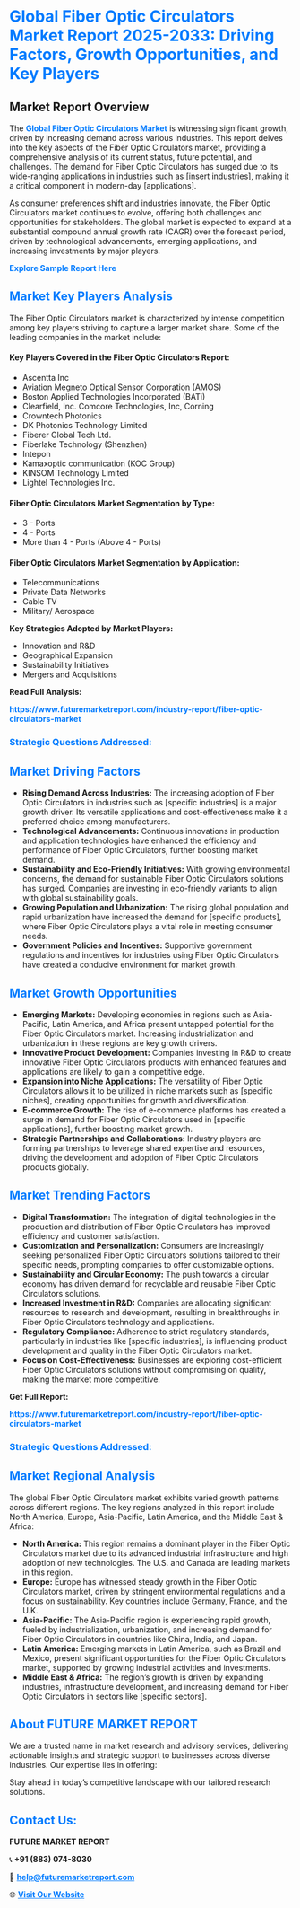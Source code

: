 <h1 style="color: #007BFF;">Global Fiber Optic Circulators Market Report 2025-2033: Driving Factors, Growth Opportunities, and Key Players</h1>

<section id="overview">
<h2>Market Report Overview</h2>
<p>The <a href="https://www.futuremarketreport.com/industry-report/fiber-optic-circulators-market" style="color: #007BFF; text-decoration: none;"><strong>Global Fiber Optic Circulators Market</strong></a> is witnessing significant growth, driven by increasing demand across various industries. This report delves into the key aspects of the Fiber Optic Circulators market, providing a comprehensive analysis of its current status, future potential, and challenges. The demand for Fiber Optic Circulators has surged due to its wide-ranging applications in industries such as [insert industries], making it a critical component in modern-day [applications].</p>
<p>As consumer preferences shift and industries innovate, the Fiber Optic Circulators market continues to evolve, offering both challenges and opportunities for stakeholders. The global market is expected to expand at a substantial compound annual growth rate (CAGR) over the forecast period, driven by technological advancements, emerging applications, and increasing investments by major players.</p>
</section>

<section id="overview">
<p><a href="https://www.futuremarketreport.com/request-sample/reportId=54214" style="color: #007BFF; text-decoration: none;"><strong>Explore Sample Report Here</strong></a></p>
</section>

<section id="key-players">
<h2 style="color: #007BFF;">Market Key Players Analysis</h2>
<p>The Fiber Optic Circulators market is characterized by intense competition among key players striving to capture a larger market share. Some of the leading companies in the market include:</p>
<h4>Key Players Covered in the Fiber Optic Circulators Report:</h4>
<ul><li>Ascentta Inc</li><li>Aviation Megneto Optical Sensor Corporation (AMOS)</li><li>Boston Applied Technologies Incorporated (BATi)</li><li>Clearfield, Inc. Comcore Technologies, Inc, Corning</li><li>Crowntech Photonics</li><li>DK Photonics Technology Limited</li><li>Fiberer Global Tech Ltd.</li><li>Fiberlake Technology (Shenzhen)</li><li>Intepon</li><li>Kamaxoptic communication (KOC Group)</li><li>KINSOM Technology Limited</li><li>Lightel Technologies Inc.</li></ul>
<h4>Fiber Optic Circulators Market Segmentation by Type:</h4>
<ul><li>3 - Ports</li><li>4 - Ports</li><li>More than 4 - Ports (Above 4 - Ports)</li></ul>

<h4>Fiber Optic Circulators Market Segmentation by Application:</h4>
<ul><li>Telecommunications</li><li>Private Data Networks</li><li>Cable TV</li><li>Military/ Aerospace</li></ul>
<p><strong>Key Strategies Adopted by Market Players:</strong></p>
<ul>
<li>Innovation and R&D</li>
<li>Geographical Expansion</li>
<li>Sustainability Initiatives</li>
<li>Mergers and Acquisitions</li>
</ul>
</section>

<section>
<p><strong>Read Full Analysis: </strong></p><a href="https://www.futuremarketreport.com/industry-report/fiber-optic-circulators-market" style="color: #007BFF; text-decoration: none;"><strong>https://www.futuremarketreport.com/industry-report/fiber-optic-circulators-market</strong></a>
<h3 style="color: #007BFF;">Strategic Questions Addressed:</h3>
</section>

<section id="driving-factors">
<h2 style="color: #007BFF;">Market Driving Factors</h2>
<ul>
<li><strong>Rising Demand Across Industries:</strong> The increasing adoption of Fiber Optic Circulators in industries such as [specific industries] is a major growth driver. Its versatile applications and cost-effectiveness make it a preferred choice among manufacturers.</li>
<li><strong>Technological Advancements:</strong> Continuous innovations in production and application technologies have enhanced the efficiency and performance of Fiber Optic Circulators, further boosting market demand.</li>
<li><strong>Sustainability and Eco-Friendly Initiatives:</strong> With growing environmental concerns, the demand for sustainable Fiber Optic Circulators solutions has surged. Companies are investing in eco-friendly variants to align with global sustainability goals.</li>
<li><strong>Growing Population and Urbanization:</strong> The rising global population and rapid urbanization have increased the demand for [specific products], where Fiber Optic Circulators plays a vital role in meeting consumer needs.</li>
<li><strong>Government Policies and Incentives:</strong> Supportive government regulations and incentives for industries using Fiber Optic Circulators have created a conducive environment for market growth.</li>
</ul>
</section>

<section id="growth-opportunities">
<h2 style="color: #007BFF;">Market Growth Opportunities</h2>
<ul>
<li><strong>Emerging Markets:</strong> Developing economies in regions such as Asia-Pacific, Latin America, and Africa present untapped potential for the Fiber Optic Circulators market. Increasing industrialization and urbanization in these regions are key growth drivers.</li>
<li><strong>Innovative Product Development:</strong> Companies investing in R&D to create innovative Fiber Optic Circulators products with enhanced features and applications are likely to gain a competitive edge.</li>
<li><strong>Expansion into Niche Applications:</strong> The versatility of Fiber Optic Circulators allows it to be utilized in niche markets such as [specific niches], creating opportunities for growth and diversification.</li>
<li><strong>E-commerce Growth:</strong> The rise of e-commerce platforms has created a surge in demand for Fiber Optic Circulators used in [specific applications], further boosting market growth.</li>
<li><strong>Strategic Partnerships and Collaborations:</strong> Industry players are forming partnerships to leverage shared expertise and resources, driving the development and adoption of Fiber Optic Circulators products globally.</li>
</ul>
</section>

<section id="trending-factors">
<h2 style="color: #007BFF;">Market Trending Factors</h2>
<ul>
<li><strong>Digital Transformation:</strong> The integration of digital technologies in the production and distribution of Fiber Optic Circulators has improved efficiency and customer satisfaction.</li>
<li><strong>Customization and Personalization:</strong> Consumers are increasingly seeking personalized Fiber Optic Circulators solutions tailored to their specific needs, prompting companies to offer customizable options.</li>
<li><strong>Sustainability and Circular Economy:</strong> The push towards a circular economy has driven demand for recyclable and reusable Fiber Optic Circulators solutions.</li>
<li><strong>Increased Investment in R&D:</strong> Companies are allocating significant resources to research and development, resulting in breakthroughs in Fiber Optic Circulators technology and applications.</li>
<li><strong>Regulatory Compliance:</strong> Adherence to strict regulatory standards, particularly in industries like [specific industries], is influencing product development and quality in the Fiber Optic Circulators market.</li>
<li><strong>Focus on Cost-Effectiveness:</strong> Businesses are exploring cost-efficient Fiber Optic Circulators solutions without compromising on quality, making the market more competitive.</li>
</ul>
</section>

<section>
<p><strong>Get Full Report: </strong></p><a href="https://www.futuremarketreport.com/industry-report/fiber-optic-circulators-market" style="color: #007BFF; text-decoration: none;"><strong>https://www.futuremarketreport.com/industry-report/fiber-optic-circulators-market</strong></a>
<h3 style="color: #007BFF;">Strategic Questions Addressed:</h3>
</section>


<section id="regional-analysis">
<h2 style="color: #007BFF;">Market Regional Analysis</h2>
<p>The global Fiber Optic Circulators market exhibits varied growth patterns across different regions. The key regions analyzed in this report include North America, Europe, Asia-Pacific, Latin America, and the Middle East & Africa:</p>
<ul>
<li><strong>North America:</strong> This region remains a dominant player in the Fiber Optic Circulators market due to its advanced industrial infrastructure and high adoption of new technologies. The U.S. and Canada are leading markets in this region.</li>
<li><strong>Europe:</strong> Europe has witnessed steady growth in the Fiber Optic Circulators market, driven by stringent environmental regulations and a focus on sustainability. Key countries include Germany, France, and the U.K.</li>
<li><strong>Asia-Pacific:</strong> The Asia-Pacific region is experiencing rapid growth, fueled by industrialization, urbanization, and increasing demand for Fiber Optic Circulators in countries like China, India, and Japan.</li>
<li><strong>Latin America:</strong> Emerging markets in Latin America, such as Brazil and Mexico, present significant opportunities for the Fiber Optic Circulators market, supported by growing industrial activities and investments.</li>
<li><strong>Middle East & Africa:</strong> The region’s growth is driven by expanding industries, infrastructure development, and increasing demand for Fiber Optic Circulators in sectors like [specific sectors].</li>
</ul>
</section>

<footer>
<h2 style="color: #007BFF;">About FUTURE MARKET REPORT</h2>
<p>We are a trusted name in market research and advisory services, delivering actionable insights and strategic support to businesses across diverse industries. Our expertise lies in offering:</p>

<p>Stay ahead in today’s competitive landscape with our tailored research solutions.</p>

<h2 style="color: #007BFF;">Contact Us:</h2>
<p><strong>FUTURE MARKET REPORT</strong></p>
<p>📞 <strong>+91 (883) 074-8030</strong></p>
<p>📧 <strong><a href="mailto:help@futuremarketreport.com" style="color: #007BFF;">help@futuremarketreport.com</a></strong></p>
<p>🌐 <strong><a href="https://www.futuremarketreport.com/" style="color: #007BFF;">Visit Our Website</a></strong></p>
</footer>